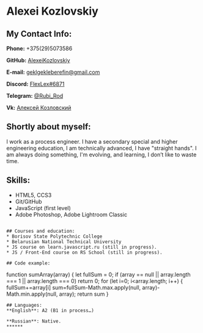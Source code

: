 
# Alexei Kozlovskiy

## My Contact Info:
**Phone:** +375(29)5073586

**GitHub:** [AlexeiKozlovskiy](https://github.com/AlexeiKozlovskiy)

**E-mail:** [geklgekleberefin@gmail.com](geklgekleberefin@gmail.com)

**Discord:** [FlexLex#6871](https://discord.gg/agQF4ZPX)

**Telegram:** [@Rubi\_Rod](https://t.me/@Rubi_Rod)

**Vk:** [Алексей Козловский](https://vk.com/lehakozlovsky)


## Shortly about myself:
I work as a process engineer. I have a secondary special and higher engineering education, I am technically advanced, I have "straight hands". I am always doing something, I'm evolving, and learning, I don’t like to waste time.

## Skills:
* HTML5, CCS3
* Git/GitHub
* JavaScript (first level)
* Adobe Photoshop, Adobe Lightroom Classic

```
 
## Courses and education:
* Borisov State Polytechnic College
* Belarusian National Technical University
* JS course on learn.javascript.ru (still in progress).
* JS / Front-End course on RS School (still in progress).

## Code example:
```
function sumArray(array) {
  let fullSum = 0;
  if (array == null || array.length === 1 || array.length === 0)  return 0;
  for (let i=0; i<array.length; i++) {
        fullSum+=array[i]
        sum=fullSum-Math.max.apply(null, array)-Math.min.apply(null, array);
  return sum
}
```
## Languages:
**English**: A2 (B1 in process…)

**Russian**: Native.
******
